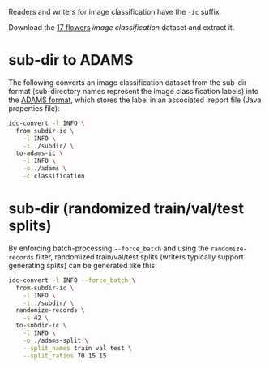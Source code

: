 Readers and writers for image classification have the `-ic` suffix.

Download the [17 flowers](https://datasets.cms.waikato.ac.nz/ufdl/17flowers/) 
*image classification* dataset and extract it.

# sub-dir to ADAMS

The following converts an image classification dataset from the sub-dir format
(sub-directory names represent the image classification labels) into the 
[ADAMS format](https://github.com/waikato-datamining/image-dataset-converter/blob/main/formats/adams.md), 
which stores the label in an associated .report file (Java properties file):

```bash
idc-convert -l INFO \
  from-subdir-ic \
    -l INFO \
    -i ./subdir/ \
  to-adams-ic \
    -l INFO \
    -o ./adams \
    -c classification
```


# sub-dir (randomized train/val/test splits)

By enforcing batch-processing `--force_batch` and using the 
`randomize-records` filter, randomized train/val/test splits
(writers typically support generating splits) can be generated 
like this:

```bash
idc-convert -l INFO --force_batch \
  from-subdir-ic \
    -l INFO \
    -i ./subdir/ \
  randomize-records \
    -s 42 \
  to-subdir-ic \
    -l INFO \
    -o ./adams-split \
    --split_names train val test \
    --split_ratios 70 15 15
```
